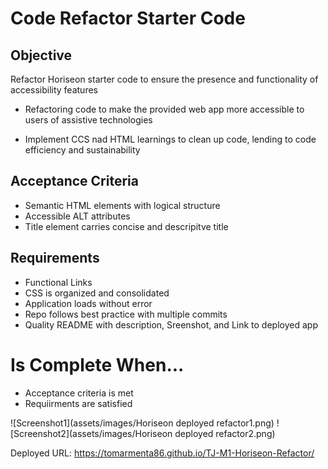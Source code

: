 # Code Refactor Starter Code

## Objective
Refactor Horiseon starter code to ensure the presence and functionality of accessibility features

- Refactoring code to make the provided web app more accessible to users of assistive technologies

- Implement CCS nad HTML learnings to clean up code, lending to code efficiency and sustainability



## Acceptance Criteria

* Semantic HTML elements with logical structure
* Accessible ALT attributes
* Title element carries concise and descripitve title

## Requirements
* Functional Links
* CSS is organized and consolidated
* Application loads without error
* Repo follows best practice with multiple commits
* Quality README with description, Sreenshot, and Link to deployed app

# Is Complete When...
* Acceptance criteria is met 
* Requiirments are satisfied

![Screenshot1](assets/images/Horiseon deployed refactor1.png)
![Screenshot2](assets/images/Horiseon deployed refactor2.png)

Deployed URL: https://tomarmenta86.github.io/TJ-M1-Horiseon-Refactor/